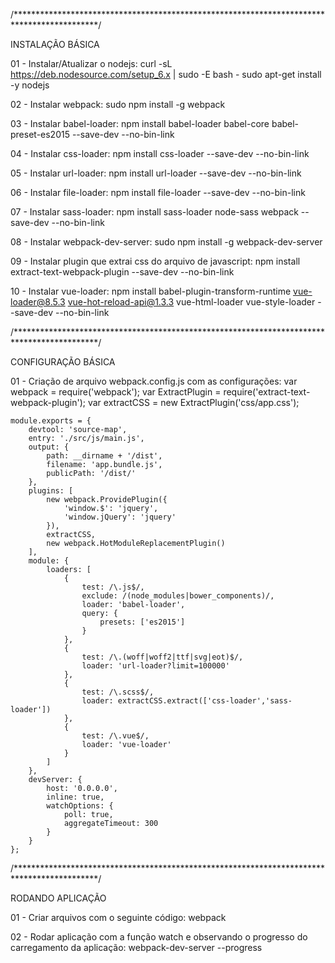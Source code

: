/*******************************************************************************************/

INSTALAÇÃO BÁSICA

01 - Instalar/Atualizar o nodejs:
    curl -sL https://deb.nodesource.com/setup_6.x | sudo -E bash -
    sudo apt-get install -y nodejs

02 - Instalar webpack:
    sudo npm install -g webpack

03 - Instalar babel-loader:
    npm install babel-loader babel-core babel-preset-es2015 --save-dev --no-bin-link

04 - Instalar css-loader:
    npm install css-loader --save-dev --no-bin-link

05 - Instalar url-loader:
    npm install url-loader --save-dev --no-bin-link

06 - Instalar file-loader:
    npm install file-loader --save-dev --no-bin-link

07 - Instalar sass-loader:
    npm install sass-loader node-sass webpack --save-dev --no-bin-link

08 - Instalar webpack-dev-server:
    sudo npm install -g webpack-dev-server

09 - Instalar plugin que extrai css do arquivo de javascript:
    npm install extract-text-webpack-plugin --save-dev --no-bin-link

10 - Instalar vue-loader:
    npm install babel-plugin-transform-runtime vue-loader@8.5.3 vue-hot-reload-api@1.3.3 vue-html-loader vue-style-loader --save-dev --no-bin-link


/*******************************************************************************************/

CONFIGURAÇÃO BÁSICA

01 - Criação de arquivo webpack.config.js com as configurações:
    var webpack = require('webpack');
    var ExtractPlugin = require('extract-text-webpack-plugin');
    var extractCSS = new ExtractPlugin('css/app.css');

    module.exports = {
        devtool: 'source-map',
        entry: './src/js/main.js',
        output: {
            path: __dirname + '/dist',
            filename: 'app.bundle.js',
            publicPath: '/dist/'
        },
        plugins: [
            new webpack.ProvidePlugin({
                'window.$': 'jquery',
                'window.jQuery': 'jquery'
            }),
            extractCSS,
            new webpack.HotModuleReplacementPlugin()
        ],
        module: {
            loaders: [
                {
                    test: /\.js$/,
                    exclude: /(node_modules|bower_components)/,
                    loader: 'babel-loader',
                    query: {
                        presets: ['es2015']
                    }
                },
                {
                    test: /\.(woff|woff2|ttf|svg|eot)$/,
                    loader: 'url-loader?limit=100000'
                },
                {
                    test: /\.scss$/,
                    loader: extractCSS.extract(['css-loader','sass-loader'])
                },
                {
                    test: /\.vue$/,
                    loader: 'vue-loader'
                }
            ]
        },
        devServer: {
            host: '0.0.0.0',
            inline: true,
            watchOptions: {
                poll: true,
                aggregateTimeout: 300
            }
        }
    };


/*******************************************************************************************/

RODANDO APLICAÇÃO

01 - Criar arquivos com o seguinte código:
    webpack

02 - Rodar aplicação com a função watch e observando o progresso do carregamento da aplicação:
    webpack-dev-server --progress